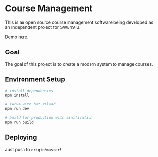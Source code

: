 # Course Management
This is an open source course management software being developed as an
independent project for SWE4913.

Demo [here](https://serene-lovelace-d0079e.netlify.com/#/).

## Goal
The goal of this project is to create a modern system to manage courses.


## Environment Setup

```bash
# install dependencies
npm install

# serve with hot reload
npm run dev

# build for production with minification
npm run build
```

## Deploying
Just push to `origin/master`!
